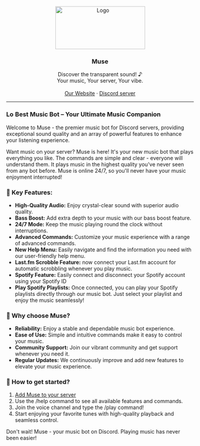 <a id="readme-top"></a>

<br />
<div align="center">
  <a href="https://musebot.pro/">
    <img src="https://musebot.pro/Logotype.png" alt="Logo" width="241" height="115">
  </a>

<h3 align="center">Muse</h3>

  <p align="center">
    Discover the transparent sound! ♪
    <br />Your music, Your server, Your vibe.
    <br />
    <br />
    <a href="https://musebot.pro/">Our Website</a>
    ·
    <a href="https://discord.gg/bQYS8msaxS">Discord server</a>
  </p>
</div>

<hr>

### <img src="https://musebot.pro/Logotype_small.png" alt="Logo" width="20" height="16"> Best Music Bot – Your Ultimate Music Companion

Welcome to Muse - the premier music bot for Discord servers, providing exceptional sound quality and an array of powerful features to enhance your listening experience.

Want music on your server? Muse is here! It's your new music bot that plays everything you like. The commands are simple and clear - everyone will understand them. It plays music in the highest quality you've never seen from any bot before. Muse is online 24/7, so you'll never have your music enjoyment interrupted!

### 💎 Key Features:

- **High-Quality Audio:** Enjoy crystal-clear sound with superior audio quality.
- **Bass Boost:** Add extra depth to your music with our bass boost feature.
- **24/7 Mode:** Keep the music playing round the clock without interruptions.
- **Advanced Commands:** Customize your music experience with a range of advanced commands.
- **New Help Menu:** Easily navigate and find the information you need with our user-friendly help menu.
- **Last.fm Scrobble Feature:** now connect your Last.fm account for automatic scrobbling whenever you play music.
- **Spotify Feature:** Easily connect and disconnect your Spotify account using your Spotify ID
- **Play Spotify Playlists:** Once connected, you can play your Spotify playlists directly through our music bot. Just select your playlist and enjoy the music seamlessly!

### 🤔 Why choose Muse?

- **Reliability:** Enjoy a stable and dependable music bot experience.
- **Ease of Use:** Simple and intuitive commands make it easy to control your music.
- **Community Support:** Join our vibrant community and get support whenever you need it.
- **Regular Updates:** We continuously improve and add new features to elevate your music experience.

### 📍 How to get started?

1. [Add Muse to your server](https://discord.com/oauth2/authorize?client_id=1243281628680159242)
2. Use the /help command to see all available features and commands.
3. Join the voice channel and type the /play command!
4. Start enjoying your favorite tunes with high-quality playback and seamless control.

Don't wait! Muse - your music bot on Discord. Playing music has never been easier!
